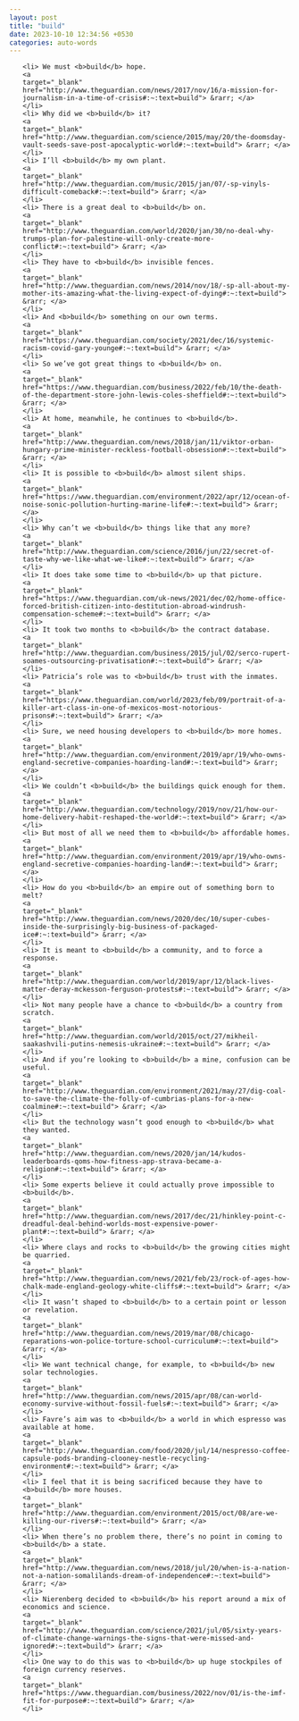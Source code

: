 ```yaml
---
layout: post
title: "build"
date: 2023-10-10 12:34:56 +0530
categories: auto-words
---
```

<ol>

    <li> We must <b>build</b> hope.
    <a 
    target="_blank" 
    href="http://www.theguardian.com/news/2017/nov/16/a-mission-for-journalism-in-a-time-of-crisis#:~:text=build"> &rarr; </a>
    </li>
    <li> Why did we <b>build</b> it?
    <a 
    target="_blank" 
    href="http://www.theguardian.com/science/2015/may/20/the-doomsday-vault-seeds-save-post-apocalyptic-world#:~:text=build"> &rarr; </a>
    </li>
    <li> I’ll <b>build</b> my own plant.
    <a 
    target="_blank" 
    href="http://www.theguardian.com/music/2015/jan/07/-sp-vinyls-difficult-comeback#:~:text=build"> &rarr; </a>
    </li>
    <li> There is a great deal to <b>build</b> on.
    <a 
    target="_blank" 
    href="http://www.theguardian.com/world/2020/jan/30/no-deal-why-trumps-plan-for-palestine-will-only-create-more-conflict#:~:text=build"> &rarr; </a>
    </li>
    <li> They have to <b>build</b> invisible fences.
    <a 
    target="_blank" 
    href="http://www.theguardian.com/news/2014/nov/18/-sp-all-about-my-mother-its-amazing-what-the-living-expect-of-dying#:~:text=build"> &rarr; </a>
    </li>
    <li> And <b>build</b> something on our own terms.
    <a 
    target="_blank" 
    href="https://www.theguardian.com/society/2021/dec/16/systemic-racism-covid-gary-younge#:~:text=build"> &rarr; </a>
    </li>
    <li> So we’ve got great things to <b>build</b> on.
    <a 
    target="_blank" 
    href="https://www.theguardian.com/business/2022/feb/10/the-death-of-the-department-store-john-lewis-coles-sheffield#:~:text=build"> &rarr; </a>
    </li>
    <li> At home, meanwhile, he continues to <b>build</b>.
    <a 
    target="_blank" 
    href="http://www.theguardian.com/news/2018/jan/11/viktor-orban-hungary-prime-minister-reckless-football-obsession#:~:text=build"> &rarr; </a>
    </li>
    <li> It is possible to <b>build</b> almost silent ships.
    <a 
    target="_blank" 
    href="https://www.theguardian.com/environment/2022/apr/12/ocean-of-noise-sonic-pollution-hurting-marine-life#:~:text=build"> &rarr; </a>
    </li>
    <li> Why can’t we <b>build</b> things like that any more?
    <a 
    target="_blank" 
    href="http://www.theguardian.com/science/2016/jun/22/secret-of-taste-why-we-like-what-we-like#:~:text=build"> &rarr; </a>
    </li>
    <li> It does take some time to <b>build</b> up that picture.
    <a 
    target="_blank" 
    href="https://www.theguardian.com/uk-news/2021/dec/02/home-office-forced-british-citizen-into-destitution-abroad-windrush-compensation-scheme#:~:text=build"> &rarr; </a>
    </li>
    <li> It took two months to <b>build</b> the contract database.
    <a 
    target="_blank" 
    href="http://www.theguardian.com/business/2015/jul/02/serco-rupert-soames-outsourcing-privatisation#:~:text=build"> &rarr; </a>
    </li>
    <li> Patricia’s role was to <b>build</b> trust with the inmates.
    <a 
    target="_blank" 
    href="https://www.theguardian.com/world/2023/feb/09/portrait-of-a-killer-art-class-in-one-of-mexicos-most-notorious-prisons#:~:text=build"> &rarr; </a>
    </li>
    <li> Sure, we need housing developers to <b>build</b> more homes.
    <a 
    target="_blank" 
    href="http://www.theguardian.com/environment/2019/apr/19/who-owns-england-secretive-companies-hoarding-land#:~:text=build"> &rarr; </a>
    </li>
    <li> We couldn’t <b>build</b> the buildings quick enough for them.
    <a 
    target="_blank" 
    href="http://www.theguardian.com/technology/2019/nov/21/how-our-home-delivery-habit-reshaped-the-world#:~:text=build"> &rarr; </a>
    </li>
    <li> But most of all we need them to <b>build</b> affordable homes.
    <a 
    target="_blank" 
    href="http://www.theguardian.com/environment/2019/apr/19/who-owns-england-secretive-companies-hoarding-land#:~:text=build"> &rarr; </a>
    </li>
    <li> How do you <b>build</b> an empire out of something born to melt?
    <a 
    target="_blank" 
    href="http://www.theguardian.com/news/2020/dec/10/super-cubes-inside-the-surprisingly-big-business-of-packaged-ice#:~:text=build"> &rarr; </a>
    </li>
    <li> It is meant to <b>build</b> a community, and to force a response.
    <a 
    target="_blank" 
    href="http://www.theguardian.com/world/2019/apr/12/black-lives-matter-deray-mckesson-ferguson-protests#:~:text=build"> &rarr; </a>
    </li>
    <li> Not many people have a chance to <b>build</b> a country from scratch.
    <a 
    target="_blank" 
    href="http://www.theguardian.com/world/2015/oct/27/mikheil-saakashvili-putins-nemesis-ukraine#:~:text=build"> &rarr; </a>
    </li>
    <li> And if you’re looking to <b>build</b> a mine, confusion can be useful.
    <a 
    target="_blank" 
    href="http://www.theguardian.com/environment/2021/may/27/dig-coal-to-save-the-climate-the-folly-of-cumbrias-plans-for-a-new-coalmine#:~:text=build"> &rarr; </a>
    </li>
    <li> But the technology wasn’t good enough to <b>build</b> what they wanted.
    <a 
    target="_blank" 
    href="http://www.theguardian.com/news/2020/jan/14/kudos-leaderboards-qoms-how-fitness-app-strava-became-a-religion#:~:text=build"> &rarr; </a>
    </li>
    <li> Some experts believe it could actually prove impossible to <b>build</b>.
    <a 
    target="_blank" 
    href="http://www.theguardian.com/news/2017/dec/21/hinkley-point-c-dreadful-deal-behind-worlds-most-expensive-power-plant#:~:text=build"> &rarr; </a>
    </li>
    <li> Where clays and rocks to <b>build</b> the growing cities might be quarried.
    <a 
    target="_blank" 
    href="http://www.theguardian.com/news/2021/feb/23/rock-of-ages-how-chalk-made-england-geology-white-cliffs#:~:text=build"> &rarr; </a>
    </li>
    <li> It wasn’t shaped to <b>build</b> to a certain point or lesson or revelation.
    <a 
    target="_blank" 
    href="http://www.theguardian.com/news/2019/mar/08/chicago-reparations-won-police-torture-school-curriculum#:~:text=build"> &rarr; </a>
    </li>
    <li> We want technical change, for example, to <b>build</b> new solar technologies.
    <a 
    target="_blank" 
    href="http://www.theguardian.com/news/2015/apr/08/can-world-economy-survive-without-fossil-fuels#:~:text=build"> &rarr; </a>
    </li>
    <li> Favre’s aim was to <b>build</b> a world in which espresso was available at home.
    <a 
    target="_blank" 
    href="http://www.theguardian.com/food/2020/jul/14/nespresso-coffee-capsule-pods-branding-clooney-nestle-recycling-environment#:~:text=build"> &rarr; </a>
    </li>
    <li> I feel that it is being sacrificed because they have to <b>build</b> more houses.
    <a 
    target="_blank" 
    href="http://www.theguardian.com/environment/2015/oct/08/are-we-killing-our-rivers#:~:text=build"> &rarr; </a>
    </li>
    <li> When there’s no problem there, there’s no point in coming to <b>build</b> a state.
    <a 
    target="_blank" 
    href="http://www.theguardian.com/news/2018/jul/20/when-is-a-nation-not-a-nation-somalilands-dream-of-independence#:~:text=build"> &rarr; </a>
    </li>
    <li> Nierenberg decided to <b>build</b> his report around a mix of economics and science.
    <a 
    target="_blank" 
    href="http://www.theguardian.com/science/2021/jul/05/sixty-years-of-climate-change-warnings-the-signs-that-were-missed-and-ignored#:~:text=build"> &rarr; </a>
    </li>
    <li> One way to do this was to <b>build</b> up huge stockpiles of foreign currency reserves.
    <a 
    target="_blank" 
    href="https://www.theguardian.com/business/2022/nov/01/is-the-imf-fit-for-purpose#:~:text=build"> &rarr; </a>
    </li>